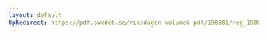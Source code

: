 ```yaml
---
layout: default
UpRedirect: https://pdf.swedeb.se/riksdagen-volumeG-pdf/198081/reg_198081__reg_03/reg_198081__reg_03_0034.pdf
---
```

